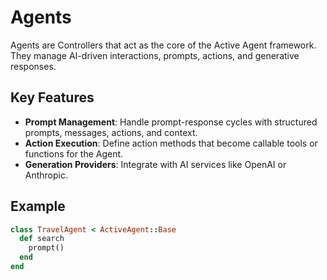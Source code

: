 # Agents

Agents are Controllers that act as the core of the Active Agent framework. They manage AI-driven interactions, prompts, actions, and generative responses.

## Key Features
- **Prompt Management**: Handle prompt-response cycles with structured prompts, messages, actions, and context.
- **Action Execution**: Define action methods that become callable tools or functions for the Agent.
- **Generation Providers**: Integrate with AI services like OpenAI or Anthropic.

## Example
```ruby
class TravelAgent < ActiveAgent::Base
  def search
    prompt()
  end
end
```

